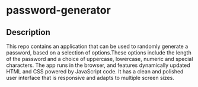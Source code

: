 # password-generator

## Description
This repo contains an application that can be used to randomly generate a password, based on a selection of options.These options include the length of the password and a choice of uppercase, lowercase, numeric and special characters. The app runs in the browser, and features dynamically updated HTML and CSS powered by JavaScript code. It has a clean and polished user interface that is responsive and adapts to multiple screen sizes.

